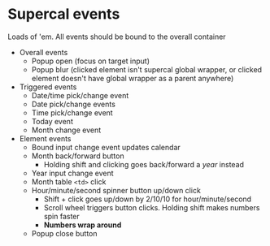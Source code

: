 # Supercal events

Loads of 'em. All events should be bound to the overall container

- Overall events
	- Popup open (focus on target input)
	- Popup blur (clicked element isn't supercal global wrapper, or clicked element doesn't have global wrapper as a parent anywhere)
- Triggered events
	- Date/time pick/change event
	- Date pick/change events
	- Time pick/change event
	- Today event
	- Month change event
- Element events
	- Bound input change event updates calendar
	- Month back/forward button
		- Holding shift and clicking goes back/forward a _year_ instead
	- Year input change event
	- Month table `<td>` click
	- Hour/minute/second spinner button up/down click
		- Shift + click goes up/down by 2/10/10 for hour/minute/second
		- Scroll wheel triggers button clicks. Holding shift makes numbers spin faster
		- **Numbers wrap around**
	- Popup close button